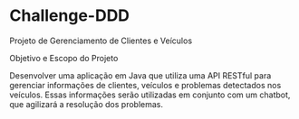 # Challenge-DDD

Projeto de Gerenciamento de Clientes e Veículos

Objetivo e Escopo do Projeto

Desenvolver uma aplicação em Java que utiliza uma API RESTful para gerenciar informações de clientes, veículos e problemas detectados nos veículos. Essas informações serão utilizadas em conjunto com um chatbot, que agilizará a resolução dos problemas.
